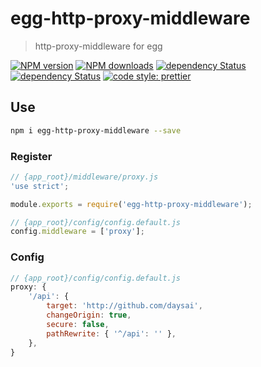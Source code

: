 # egg-http-proxy-middleware

> http-proxy-middleware for egg

[![NPM version](https://img.shields.io/npm/v/egg-http-proxy-middleware.svg?style=flat)](https://npmjs.org/package/egg-http-proxy-middleware)
[![NPM downloads](http://img.shields.io/npm/dm/egg-http-proxy-middleware.svg?style=flat)](https://npmjs.org/package/egg-http-proxy-middleware)
[![dependency Status](https://img.shields.io/david/daysai/egg-http-proxy-middleware.svg?style=flat-square)](https://david-dm.org/daysai/egg-http-proxy-middleware#info=dependencies)
[![dependency Status](https://snyk.io/test/npm/egg-http-proxy-middleware/badge.svg?style=flat-square)](https://snyk.io/test/npm/egg-http-proxy-middleware)
[![code style: prettier](https://img.shields.io/badge/code_style-prettier-ff69b4.svg?style=flat-square)](https://github.com/prettier/prettier)

## Use

```bash
npm i egg-http-proxy-middleware --save
```

### Register

```js
// {app_root}/middleware/proxy.js
'use strict';

module.exports = require('egg-http-proxy-middleware');
```

```js
// {app_root}/config/config.default.js
config.middleware = ['proxy'];
```

### Config

```js
// {app_root}/config/config.default.js
proxy: {
    '/api': {
        target: 'http://github.com/daysai',
        changeOrigin: true,
        secure: false,
        pathRewrite: { '^/api': '' },
    },
}
```

